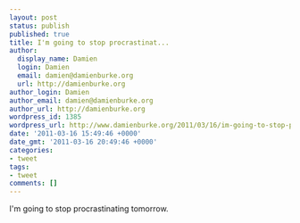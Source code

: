 ```yaml
---
layout: post
status: publish
published: true
title: I'm going to stop procrastinat...
author:
  display_name: Damien
  login: Damien
  email: damien@damienburke.org
  url: http://damienburke.org
author_login: Damien
author_email: damien@damienburke.org
author_url: http://damienburke.org
wordpress_id: 1385
wordpress_url: http://www.damienburke.org/2011/03/16/im-going-to-stop-procrastinat/
date: '2011-03-16 15:49:46 +0000'
date_gmt: '2011-03-16 20:49:46 +0000'
categories:
- tweet
tags:
- tweet
comments: []
---
```

<p>I'm going to stop procrastinating tomorrow.</p>

